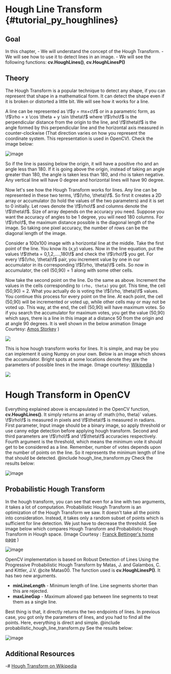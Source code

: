 Hough Line Transform {#tutorial_py_houghlines}
====================

Goal
----

In this chapter,
    -   We will understand the concept of the Hough Transform.
    -   We will see how to use it to detect lines in an image.
    -   We will see the following functions: **cv.HoughLines()**, **cv.HoughLinesP()**

Theory
------

The Hough Transform is a popular technique to detect any shape, if you can represent that shape in a
mathematical form. It can detect the shape even if it is broken or distorted a little bit. We will
see how it works for a line.

A line can be represented as \f$y = mx+c\f$ or in a parametric form, as
\f$\rho = x \cos \theta + y \sin \theta\f$ where \f$\rho\f$ is the perpendicular distance from the origin to the
line, and \f$\theta\f$ is the angle formed by this perpendicular line and the horizontal axis measured in
counter-clockwise (That direction varies on how you represent the coordinate system. This
representation is used in OpenCV). Check the image below:

![image](images/houghlines1.svg)

So if the line is passing below the origin, it will have a positive rho and an angle less than 180. If it
is going above the origin, instead of taking an angle greater than 180, the angle is taken less than 180,
and rho is taken negative. Any vertical line will have 0 degree and horizontal lines will have 90
degree.

Now let's see how the Hough Transform works for lines. Any line can be represented in these two terms,
\f$(\rho, \theta)\f$. So first it creates a 2D array or accumulator (to hold the values of the two parameters)
and it is set to 0 initially. Let rows denote the \f$\rho\f$ and columns denote the \f$\theta\f$. Size of
array depends on the accuracy you need. Suppose you want the accuracy of angles to be 1 degree, you will
need 180 columns. For \f$\rho\f$, the maximum distance possible is the diagonal length of the image. So
taking one pixel accuracy, the number of rows can be the diagonal length of the image.

Consider a 100x100 image with a horizontal line at the middle. Take the first point of the line. You
know its (x,y) values. Now in the line equation, put the values \f$\theta = 0,1,2,....,180\f$ and check
the \f$\rho\f$ you get. For every \f$(\rho, \theta)\f$ pair, you increment value by one in our accumulator
in its corresponding \f$(\rho, \theta)\f$ cells. So now in accumulator, the cell (50,90) = 1 along with
some other cells.

Now take the second point on the line. Do the same as above. Increment the values in the cells
corresponding to `(rho, theta)` you got. This time, the cell (50,90) = 2. What you actually
do is voting the \f$(\rho, \theta)\f$ values. You continue this process for every point on the line. At
each point, the cell (50,90) will be incremented or voted up, while other cells may or may not be
voted up. This way, at the end, the cell (50,90) will have maximum votes. So if you search the
accumulator for maximum votes, you get the value (50,90) which says, there is a line in this image
at a distance 50 from the origin and at angle 90 degrees. It is well shown in the below animation (Image
Courtesy: [Amos Storkey](http://homepages.inf.ed.ac.uk/amos/hough.html) )

![](images/houghlinesdemo.gif)

This is how hough transform works for lines. It is simple, and may be you can implement it using
Numpy on your own. Below is an image which shows the accumulator. Bright spots at some locations
denote they are the parameters of possible lines in the image. (Image courtesy: [Wikipedia](http://en.wikipedia.org/wiki/Hough_transform) )

![](images/houghlines2.jpg)

Hough Transform in OpenCV
=========================

Everything explained above is encapsulated in the OpenCV function, **cv.HoughLines()**. It simply returns an array of :math:(rho,
theta)\` values. \f$\rho\f$ is measured in pixels and \f$\theta\f$ is measured in radians. First parameter,
Input image should be a binary image, so apply threshold or use canny edge detection before
applying hough transform. Second and third parameters are \f$\rho\f$ and \f$\theta\f$ accuracies
respectively. Fourth argument is the threshold, which means the minimum vote it should get to be
considered as a line. Remember, number of votes depends upon the number of points on the line. So it
represents the minimum length of line that should be detected.
@include hough_line_transform.py
Check the results below:

![image](images/houghlines3.jpg)

Probabilistic Hough Transform
-----------------------------

In the hough transform, you can see that even for a line with two arguments, it takes a lot of
computation. Probabilistic Hough Transform is an optimization of the Hough Transform we saw. It doesn't
take all the points into consideration. Instead, it takes only a random subset of points which is
sufficient for line detection. We just have to decrease the threshold. See image below which compares
Hough Transform and Probabilistic Hough Transform in Hough space. (Image Courtesy :
[Franck Bettinger's home page](http://phdfb1.free.fr/robot/mscthesis/node14.html) )

![image](images/houghlines4.png)

OpenCV implementation is based on Robust Detection of Lines Using the Progressive Probabilistic
Hough Transform by Matas, J. and Galambos, C. and Kittler, J.V. @cite Matas00. The function used is
**cv.HoughLinesP()**. It has two new arguments.
-   **minLineLength** - Minimum length of line. Line segments shorter than this are rejected.
-   **maxLineGap** - Maximum allowed gap between line segments to treat them as a single line.

Best thing is that, it directly returns the two endpoints of lines. In previous case, you got only
the parameters of lines, and you had to find all the points. Here, everything is direct and simple.
@include probabilistic_hough_line_transform.py
See the results below:

![image](images/houghlines5.jpg)

Additional Resources
--------------------

-#  [Hough Transform on Wikipedia](http://en.wikipedia.org/wiki/Hough_transform)
